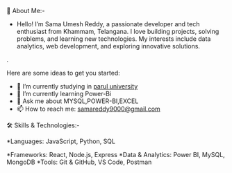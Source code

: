 🚀 About Me:-
* Hello! I’m Sama Umesh Reddy, a passionate developer and tech enthusiast from Khammam, Telangana. I love building projects, solving problems, and learning new technologies. My interests include data analytics, web development, and exploring innovative solutions.

.

Here are some ideas to get you started:

- 🔭 I’m currently studying in [ parul university](https://paruluniversity.ac.in/)
- 🌱 I’m currently learning Power-Bi
- 💬 Ask me about MYSQL,POWER-BI,EXCEL
- 📫 How to reach me: [samareddy9000@gmail.com](https://mail.google.com/mail/u/0/?tab=rm&ogbl#inbox)


🛠️ Skills & Technologies:-

*Languages: JavaScript, Python, SQL

   *Frameworks: React, Node.js, Express
    *Data & Analytics: Power BI, MySQL, MongoDB
    *Tools: Git & GitHub, VS Code, Postman

